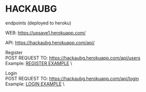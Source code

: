 # HACKAUBG

endpoints (deployed to heroku)

WEB: https://upsave1.herokuapp.com/

API: https://hackaubg.herokuapp.com/api/

Register \
POST REQUEST TO: https://hackaubg.herokuapp.com/api/users \
Example: [REGISTER EXAMPLE](https://github.com/l4z0-space/HACKAUBG/blob/master/Backend/requests/user/register.rest) \



Login \
POST REQUEST TO: https://hackaubg.herokuapp.com/api/login \
Example: [LOGIN EXAMPLE](https://github.com/l4z0-space/HACKAUBG/blob/master/Backend/requests/user/login.rest) \

